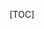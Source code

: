 <!--
 * @Author: JNJYan
 * @LastEditors: JNJYan
 * @Email: jjy20140825@gmail.com
 * @Date: 2020-07-09 14:11:44
 * @LastEditTime: 2020-07-09 14:11:51
 * @Description: Modify here please
 * @FilePath: /Interview/redis.md
--> 
[TOC]
# 